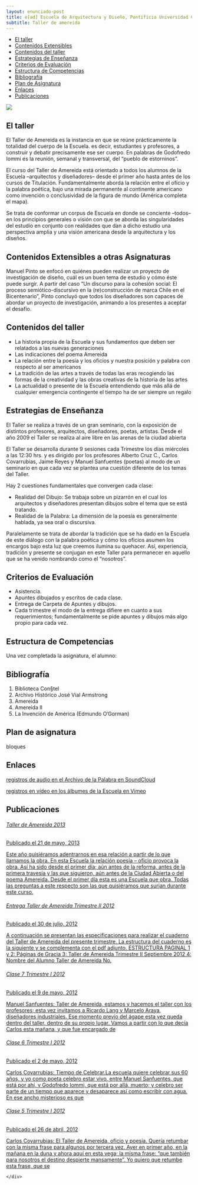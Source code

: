 ```yaml
---
layout: enunciado-post
title: e[ad] Escuela de Arquitectura y Diseño, Pontificia Universidad Católica de Valparaíso
subtitle: Taller de amereida
---
```

<div class='fila'>
	<div class='col-lg-3 col-md-3 oculto-sm oculto-xs'>
		<nav id='menu-fixed'>
	  		<ul class="nav nav-stacked affix-top" data-spy="affix" data-offset-top="25">
	    		<li><a class='ancla-fixed' data-scroll href='#taller'>El taller</a></li>
	    		<li><a class='ancla-fixed' data-scroll href='#contenido-extensibles'>Contenidos Extensibles</a></li>
	    		<li><a class='ancla-fixed' data-scroll href='#contenidos'>Contenidos del taller</a></li>
	    		<li><a class='ancla-fixed' data-scroll href='#estrategias'>Estrategias de Enseñanza</a></li>
	    		<li><a class='ancla-fixed' data-scroll href='#criterios'>Criterios de Evaluación</a></li>
	    		<li><a class='ancla-fixed' data-scroll href='#estructura'>Estructura de Competencias</a></li>
	    		<li><a class='ancla-fixed' data-scroll href='#bibliografia'>Bibliografía</a></li>
	    		<li><a class='ancla-fixed' data-scroll href='#plan'>Plan de Asignatura</a></li>
	    		<li><a class='ancla-fixed' data-scroll href='#enlaces'>Enlaces</a></li>
	    		<li><a class='ancla-fixed' data-scroll href='#publicaciones'>Publicaciones</a></li>
	  		</ul>
  		</nav>
	</div>
	<div class='col-lg-9 col-md-9 col-sm-12 col-xs-12'>
		<div class='bloque'>
			<article class="h-entry">
					<div class='prev-imagen franja'>
						<img class='centrada' src='{{ site.baseurl }}/img/amereida3.jpg'>
					</div>
				<div class="e-content p-summary p-name">
					<div id='taller' class='bloque'>
						<h2 class='rojo-claro'>El taller</h2>
						<p>El Taller de Amereida es la instancia en que se reúne prácticamente la totalidad del cuerpo de la Escuela. es decir, estudiantes y profesores, a construir y debatir precisamente ese ser cuerpo. En palabras de Godofredo Iommi es la reunión, semanal y transversal, del “pueblo de estorninos”.</p>
						<p>El curso del Taller de Amereida está orientado a todos los alumnos de la Escuela –arquitectos y diseñadores– desde el primer año hasta antes de los cursos de Titulación. Fundamentalmente aborda la relación entre el oficio y la palabra poética, bajo una mirada permanente al continente americano como invención o conclusividad de la figura de mundo (América completa el mapa).</p>
						<p>Se trata de conformar un corpus de Escuela en donde se conciente –todos– en los principios generales o visión con que se aborda las singularidades del estudio en conjunto con realidades que dan a dicho estudio una perspectiva amplia y una visión americana desde la arquitectura y los diseños. </p>
					</div>
					<div id='contenido-extensibles' class='bloque'>
						<h2 class='rojo-claro'>Contenidos Extensibles a otras Asignaturas</h2>
						<p>Manuel Pinto se enfocó en quiénes pueden realizar un proyecto de investigación de diseño, cuál es un buen tema de estudio y cómo éste puede surgir. A partir del caso “Un discurso para la cohesión social: El proceso semiótico-discursivo en la (re)construcción de marca Chile en el Bicentenario”, Pinto concluyó que todos los diseñadores son capaces de abordar un proyecto de investigación, animando a los presentes a aceptar el desafío.</p>
					</div>
					<div id='contenidos' class='bloque'>
						<h2 class='rojo-claro'>Contenidos del taller</h2>
						<ul>
							<li>La historia propia de la Escuela y sus fundamentos que deben ser relatados a las nuevas generaciones</li>
							<li>Las indicaciones del poema Amereida</li>
							<li>La relación entre la poesía y los oficios y nuestra posición y palabra con respecto al ser americanos</li>
							<li>La tradición de las artes a través de todas las eras recogiendo las formas de la creatividad y las obras creativas de la historia de las artes</li>
			    			<li>La actualidad o presente de la Escuela entendiendo que más allá de cualquier emergencia contingente el tiempo ha de ser siempre un regalo</li>
			    		</ul>
					</div>
					<div id='estrategias' class='bloque'>
						<h2 class='rojo-claro'>Estrategias de Enseñanza</h2>
						<p>El Taller se realiza a través de un gran seminario, con la exposición de distintos profesores, arquitectos, diseñadores, poetas, artistas. Desde el año 2009 el Taller se realiza al aire libre en las arenas de la ciudad abierta</p>
						<p>El Taller se desarrolla durante 9 sesiones cada Trimestre los días miércoles a las 12:30 hrs. y es dirigido por los profesores Alberto Cruz C., Carlos Covarrubias, Jaime Reyes y Manuel Sanfuentes (poetas) al modo de un seminario en que cada vez se plantea una cuestión diferente de los temas del Taller.</p>
						<p>Hay 2 cuestiones fundamentales que convergen cada clase:</p>
			    		<ul>
			    			<li>Realidad del Dibujo: Se trabaja sobre un pizarrón en el cual los arquitectos y diseñadores presentan dibujos sobre el tema que se está tratando.</li>
			    			<li>Realidad de la Palabra: La dimensión de la poesía es generalmente hablada, ya sea oral o discursiva.</li>
			    		</ul>
						<p>Paralelamente se trata de abordar la tradición que se ha dado en la Escuela de este diálogo con la palabra poética y cómo los oficios asumen los encargos bajo esta luz que creemos ilumina su quehacer. Así, experiencia, tradición y presente se conjugan en este Taller para permanecer en aquello que se ha venido nombrando como el “nosotros”. </p>
					</div>
					<div id='criterios' class='bloque'>
						<h2 class='rojo-claro'>Criterios de Evaluación</h2>
						<ul>
							<li>Asistencia.</li>
							<li>Apuntes dibujados y escritos de cada clase.</li>
							<li>Entrega de Carpeta de Apuntes y dibujos.</li> 
							<li>Cada trimestre el modo de la entrega difiere en cuanto a sus requerimientos; fundamentalmente se pide apuntes y dibujos más algo propio para cada vez. </li>
						</ul>
					</div>
					<div id='estructura' class='bloque'>
						<h2 class='rojo-claro'>Estructura de Competencias</h2>
						<p>Una vez completada la asignatura, el alumno: </p>
					</div>
					<div id='bibliografia' class='bloque'>
						<h2 class='rojo-claro'>Bibliografía</h2>
						<ol>
			    			<li>Biblioteca Con§tel</li>
			    			<li>Archivo Histórico José Vial Armstrong</li>
			    			<li>Amereida</li>
			    			<li>Amereida II</li>
			    			<li>La Invención de América (Edmundo O’Gorman)</li>
						</ol>
					</div>
					<div id='plan' class='bloque'>
						<h2 class='rojo-claro'>Plan de asignatura</h2>
						bloques
					</div>
					<div id='enlaces' class='bloque'>
						<h2 class='rojo-claro'>Enlaces</h2>
						<p><a href='https://soundcloud.com/archivo-jose-vial-a'><i class="icn icn-soundcloud icn-md"></i> registros de audio en el Archivo de la Palabra en SoundCloud</a></p>
						<p><a href='http://vimeo.com/escuela'><i class="icn icn-vimeo icn-md"></i> registros en vídeo en los álbumes de la Escuela en Vimeo</a></p>
					</div>
					<div id='publicaciones' class='bloque'>
						<h2 class='rojo-claro'>Publicaciones</h2>
						<a href='#' class='bloque-publicacion'><!-- publicación 1 -->
							<div class='pagina publicacion'>
								<h6 class='rojo-claro'>Taller de Amereida 2013</h6> 
								<aside class='entry-details'>Publicado el 21 de mayo, 2013</aside>
								<p>Este año quisiéramos adentrarnos en esa relación a partir de lo que llamamos la obra. En esta Escuela la relación poesía – oficio provoca la obra. Así ha sido desde el primer día; aún antes de la reforma, antes de la primera travesía y las que siguieron, aún antes de la Ciudad Abierta o del poema Amereida. Desde el primer día esta es una Escuela que obra. Todas las preguntas a este respecto son las que quisiéramos que surjan durante este curso.</p>
							</div>
						</a><!-- fin publicación 1 -->
						<a href='#' class='bloque-publicacion'><!-- publicación 2 -->
							<div class='pagina publicacion'>
								<h6 class='rojo-claro'>Entrega Taller de Amereida Trimestre II 2012</h6> 
								<aside class='entry-details'>Publicado el 30 de julio, 2012</aside>
								<p>A continuación se presentan las especificaciones para realizar el cuaderno del Taller de Amereida del presente trimestre. La estructura del cuaderno es la siguiente y se complementa con el pdf adjunto. ESTRUCTURA PAGINAL 1 y 2: Páginas de Gracia 3: Taller de Amereida Trimestre II Septiembre 2012 4: Nombre del Alumno Taller de Amereida No.</p>
							</div>
						</a><!-- fin publicación 2 -->
						<a href='#' class='bloque-publicacion'><!-- publicación 3 -->
							<div class='pagina publicacion'>
								<h6 class='rojo-claro'>Clase 7 Trimestre I 2012</h6> 
								<aside class='entry-details'>Publicado el 9 de mayo, 2012</aside>
								<p>Manuel Sanfuentes: Taller de Amereida, estamos y hacemos el taller con los profesores; esta vez invitamos a Ricardo Lang y Marcelo Araya, diseñadores industriales. Ese momento previo del ágape esta vez queda dentro del taller, dentro de su propio lugar. Vamos a partir con lo que decía Carlos esta mañana, y que fue encargado de</p>
							</div>
						</a><!-- fin publicación 3 -->
						<a href='#' class='bloque-publicacion'><!-- publicación 4 -->
							<div class='pagina publicacion'>
								<h6 class='rojo-claro'> Clase 6 Trimestre I 2012</h6> 
								<aside class='entry-details'>Publicado el 2 de mayo, 2012</aside>
								<p>Carlos Covarrubias: Tiempo de Celebrar.La escuela quiere celebrar sus 60 años, y yo como poeta celebro estar vivo, entre Manuel Sanfuentes, que está por ahí, y Godofredo Iommi, que está por allá, muerto; y celebro ser parte de un tiempo que aparece y desaparece así como escribir con agua. En ese ancho misterioso es que</p>
							</div>
						</a><!-- fin publicación 4 -->
						<a href='#' class='bloque-publicacion'><!-- publicación 5 -->
							<div class='pagina publicacion'>
								<h6 class='rojo-claro'> Clase 5 Trimestre I 2012</h6> 
								<aside class='entry-details'>Publicado el 26 de abril, 2012</aside>
								<p>Carlos Covarrubias: El Taller de Amereida, oficio y poesía. Quería retumbar con la misma frase para algunos por tercera vez. Ayer en primer año, en la mañana en la duna y ahora aquí en esta vega; la misma frase: “que también para nosotros el destino despierte mansamente”. Yo quiero que retumbe esta frase, que se </p>
							</div>
						</a><!-- fin publicación 5 -->
					</div> 
				</div>
			</article> 
		</div>

	</div>
</div>

<script>
$('.enunciado').scrollspy({ target: '#menu-fixed' })
</script>
